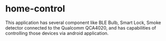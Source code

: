 # home-control
This application has several component like BLE Bulb, Smart Lock, Smoke detector connected to the Qualcomm QCA4020, and has capabilities of controlling those devices via android application.
